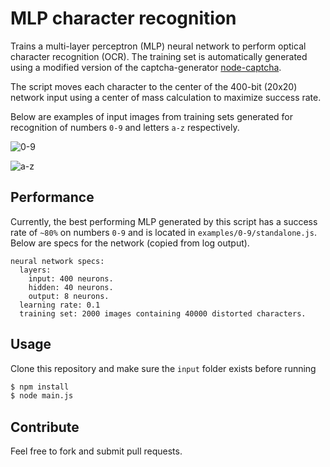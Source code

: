 # MLP character recognition

Trains a multi-layer perceptron (MLP) neural network to perform optical character recognition (OCR). The training set is automatically generated using a modified version of the captcha-generator [node-captcha](http://npmjs.com/package/node-captcha).

The script moves each character to the center of the 400-bit (20x20) network input using a center of mass calculation to maximize success rate.

Below are examples of input images from training sets generated for recognition of numbers ```0-9``` and letters ```a-z``` respectively.

![0-9](https://raw.github.com/mateogianolio/mlp-character-recognition/master/examples/0-9.png)

![a-z](https://raw.github.com/mateogianolio/mlp-character-recognition/master/examples/a-z.png)

## Performance

Currently, the best performing MLP generated by this script has a success rate of ```~80%``` on numbers ```0-9``` and is located in ```examples/0-9/standalone.js```. Below are specs for the network (copied from log output).

```
neural network specs:
  layers:
    input: 400 neurons.
    hidden: 40 neurons.
    output: 8 neurons.
  learning rate: 0.1
  training set: 2000 images containing 40000 distorted characters.
```

## Usage

Clone this repository and make sure the ```input``` folder exists before running

```bash
$ npm install
$ node main.js
```

## Contribute

Feel free to fork and submit pull requests.